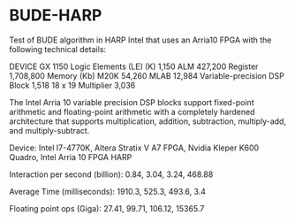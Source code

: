 # BUDE-HARP

Test of BUDE algorithm in HARP Intel that uses an Arria10 FPGA with the following technical details:

DEVICE GX 1150
Logic Elements (LE) (K)
1,150
ALM
427,200
Register
1,708,800
Memory (Kb)
M20K
54,260
MLAB
12,984
Variable-precision DSP Block
1,518
18 x 19 Multiplier
3,036


The Intel Arria 10 variable precision DSP blocks support fixed-point arithmetic and floating-point arithmetic with a completely hardened architecture that supports multiplication, addition, subtraction, multiply-add, and multiply-subtract.

Device:
Intel I7-4770K,	Altera Stratix V A7 FPGA,
Nvidia Kleper K600 Quadro,
Intel Arria 10  FPGA HARP

Interaction per second (billion):
0.84,
3.04,
3.24,
468.88

Average Time (milliseconds):
1910.3,
525.3,
493.6,
3.4

Floating point ops (Giga):
27.41,
99.71,
106.12,
15365.7
